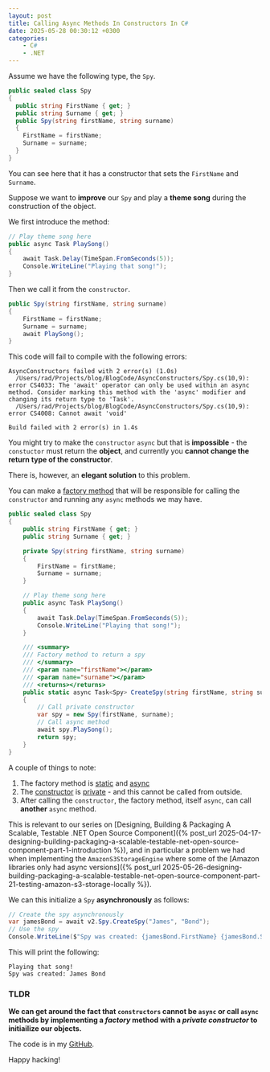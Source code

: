 ```yaml
---
layout: post
title: Calling Async Methods In Constructors In C#
date: 2025-05-28 00:30:12 +0300
categories:
    - C#
    - .NET
---
```


Assume we have the following type, the `Spy`.

```c#
public sealed class Spy
{
  public string FirstName { get; }
  public string Surname { get; }
  public Spy(string firstName, string surname)
  {
    FirstName = firstName;
    Surname = surname;
  }
}
```

You can see here that it has a constructor that sets the `FirstName` and `Surname`.

Suppose we want to **improve** our `Spy` and play a **theme song** during the construction of the object.

We first introduce the method:

```c#
// Play theme song here
public async Task PlaySong()
{
    await Task.Delay(TimeSpan.FromSeconds(5));
    Console.WriteLine("Playing that song!");
}
```

Then we call it from the `constructor`.

```c#
public Spy(string firstName, string surname)
{
    FirstName = firstName;
    Surname = surname;
    await PlaySong();
}
```

This code will fail to compile with the following errors:

```plaintext
AsyncConstructors failed with 2 error(s) (1.0s)
  /Users/rad/Projects/blog/BlogCode/AsyncConstructors/Spy.cs(10,9): error CS4033: The 'await' operator can only be used within an async method. Consider marking this method with the 'async' modifier and changing its return type to 'Task'.
  /Users/rad/Projects/blog/BlogCode/AsyncConstructors/Spy.cs(10,9): error CS4008: Cannot await 'void'

Build failed with 2 error(s) in 1.4s
```

You might try to make the `constructor` `async` but that is **impossible** - the `constuctor` must return the **object**, and currently you **cannot change the return type of the constructor**.

There is, however, an **elegant solution** to this problem.

You can make a [factory method](https://en.wikipedia.org/wiki/Factory_method_pattern) that will be responsible for calling the `constructor` and running any `async` methods we may have.

```c#
public sealed class Spy
{
    public string FirstName { get; }
    public string Surname { get; }

    private Spy(string firstName, string surname)
    {
        FirstName = firstName;
        Surname = surname;
    }

    // Play theme song here
    public async Task PlaySong()
    {
        await Task.Delay(TimeSpan.FromSeconds(5));
        Console.WriteLine("Playing that song!");
    }

    /// <summary>
    /// Factory method to return a spy
    /// </summary>
    /// <param name="firstName"></param>
    /// <param name="surname"></param>
    /// <returns></returns>
    public static async Task<Spy> CreateSpy(string firstName, string surname)
    {
        // Call private constructor
        var spy = new Spy(firstName, surname);
        // Call async method
        await spy.PlaySong();
        return spy;
    }
}
```

A couple of things to note:

1. The factory method is [static](https://learn.microsoft.com/en-us/dotnet/csharp/programming-guide/classes-and-structs/static-classes-and-static-class-members) and [async](https://learn.microsoft.com/en-us/dotnet/csharp/asynchronous-programming/)
2. The [constructor](https://learn.microsoft.com/en-us/dotnet/csharp/programming-guide/classes-and-structs/using-constructors) is [private](https://learn.microsoft.com/en-us/dotnet/csharp/programming-guide/classes-and-structs/private-constructors) - and this cannot be called from outside.
3. After calling the `constructor`, the factory method, itself `async`, can call **another** `async` method.

This is relevant to our series on [Designing, Building & Packaging A Scalable, Testable .NET Open Source Component]({% post_url 2025-04-17-designing-building-packaging-a-scalable-testable-net-open-source-component-part-1-introduction %}), and in particular a problem we had when implementing the `AmazonS3StorageEngine` where some of the [Amazon libraries only had async versions]({% post_url 2025-05-26-designing-building-packaging-a-scalable-testable-net-open-source-component-part-21-testing-amazon-s3-storage-locally %}).

We can this initialize a `Spy` **asynchronously** as follows:

```c#
// Create the spy asynchronously
var jamesBond = await v2.Spy.CreateSpy("James", "Bond");
// Use the spy
Console.WriteLine($"Spy was created: {jamesBond.FirstName} {jamesBond.Surname}");
```

This will print the following:

```plaintext
Playing that song!
Spy was created: James Bond
```

### TLDR

**We can get around the fact that `constructors` cannot be `async` or call `async` methods by implementing a *factory* method with a *private constructor* to initiailize our objects.**

The code is in my [GitHub](https://github.com/conradakunga/BlogCode/tree/master/2025-05-29%20-%20Async%20Construction).

Happy hacking!
